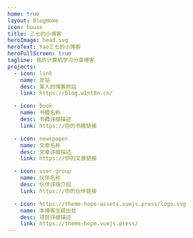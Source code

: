 ```yaml
---
home: true
layout: BlogHome
icon: house
title: 三七的小博客
heroImage: head.svg
heroText: Yao三七的小博客
heroFullScreen: true
tagline: 我的计算机学习分享博客
projects:
  - icon: link
    name: 友站
    desc: 某人的博客网站
    link: https://blog.w1nt0n.cn/

  - icon: book
    name: 书籍名称
    desc: 书籍详细描述
    link: https://你的书籍链接

  - icon: newspaper
    name: 文章名称
    desc: 文章详细描述
    link: https://你的文章链接

  - icon: user-group
    name: 伙伴名称
    desc: 伙伴详细介绍
    link: https://你的伙伴链接

  - icon: https://theme-hope-assets.vuejs.press/logo.svg
    name: 本博客主题出处
    desc: 项目详细描述
    link: https://theme-hope.vuejs.press/
---
```


<!-- 这是一个博客主页的案例。

要使用此布局，你应该在页面前端设置 `layout: BlogHome` 和 `home: true`。

相关配置文档请见 [博客主页](https://theme-hope.vuejs.press/zh/guide/blog/home.html)。 -->
